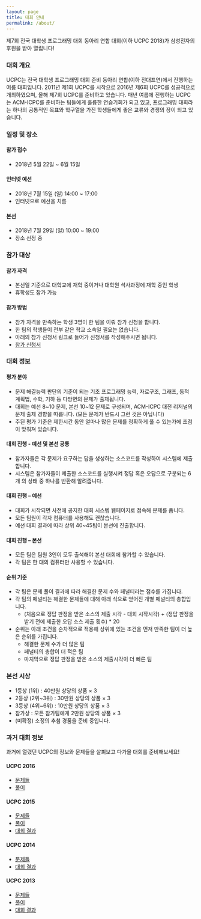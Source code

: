 ```yaml
---
layout: page
title: 대회 안내
permalink: /about/
---
```


제7회 전국 대학생 프로그래밍 대회 동아리 연합 대회(이하 UCPC 2018)가 삼성전자의 후원을 받아 열립니다!

### 대회 개요

UCPC는 전국 대학생 프로그래밍 대회 준비 동아리 연합(이하 전대프연)에서 진행하는 여름 대회입니다.
2011년 제1회 UCPC를 시작으로 2016년 제6회 UCPC를 성공적으로 개최하였으며, 올해 제7회 UCPC를 준비하고 있습니다.
매년 여름에 진행하는 UCPC는 ACM-ICPC를 준비하는 팀들에게 훌륭한 연습기회가 되고 있고,
프로그래밍 대회라는 하나의 공통적인 목표와 학구열을 가진 학생들에게 좋은 교류와 경쟁의 장이 되고 있습니다.

### 일정 및 장소

#### 참가 접수

 * 2018년 5월 22일 ~ 6월 15일

#### 인터넷 예선

 * 2018년 7월 15일 (일) 14:00 ~ 17:00
 * 인터넷으로 예선을 치름

#### 본선

 * 2018년 7월 29일 (일) 10:00 ~ 19:00
 * 장소 선정 중

### 참가 대상

#### 참가 자격

 * 본선일 기준으로 대학교에 재학 중이거나 대학원 석사과정에 재학 중인 학생
 * 휴학생도 참가 가능

#### 참가 방법

 * 참가 자격을 만족하는 학생 3명이 한 팀을 이뤄 참가 신청을 합니다.
 * 한 팀의 학생들이 전부 같은 학교 소속일 필요는 없습니다.
 * 아래의 참가 신청서 링크로 들어가 신청서를 작성해주시면 됩니다.
 * [참가 신청서](https://goo.gl/forms/AFmMCbTm8J9S5bea2)

### 대회 정보

#### 평가 분야

 * 문제 해결능력 판단의 기준이 되는 기초 프로그래밍 능력, 자료구조, 그래프, 동적 계획법, 수학, 기하 등 다방면의 문제가 출제됩니다.
 * 대회는 예선 8~10 문제, 본선 10~12 문제로 구성되며, ACM-ICPC 대전 리저널의 문제 출제 경향을 따릅니다. (모든 문제가 반드시 그런 것은 아닙니다)
 * 주된 평가 기준은 제한시간 동안 얼마나 많은 문제를 정확하게 풀 수 있는가에 초점이 맞춰져 있습니다.

#### 대회 진행 - 예선 및 본선 공통

 * 참가자들은 각 문제가 요구하는 답을 생성하는 소스코드를 작성하여 시스템에 제출합니다.
 * 시스템은 참가자들이 제출한 소스코드를 실행시켜 정답 혹은 오답으로 구분되는 6개 의 상태 중 하나를 반환해 알려줍니다.

#### 대회 진행 – 예선

 * 대회가 시작되면 사전에 공지한 대회 시스템 웹페이지로 접속해 문제를 풉니다.
 * 모든 팀원이 각자 컴퓨터를 사용해도 괜찮습니다.
 * 예선 대회 결과에 따라 상위 40~45팀이 본선에 진출합니다.

#### 대회 진행 – 본선

 * 모든 팀은 팀원 3인이 모두 출석해야 본선 대회에 참가할 수 있습니다.
 * 각 팀은 한 대의 컴퓨터만 사용할 수 있습니다.

#### 순위 기준

 * 각 팀은 문제 풀이 결과에 따라 해결한 문제 수와 페널티라는 점수를 가집니다.
 * 각 팀의 페널티는 해결한 문제들에 대해 아래 식으로 얻어진 개별 페널티의 총합입니다.
   * (처음으로 정답 판정을 받은 소스의 제출 시각 - 대회 시작시각) + (정답 판정을 받기 전에 제출한 오답 소스 제출 횟수) * 20
 * 순위는 아래 조건을 순차적으로 적용해 상위에 있는 조건을 먼저 만족한 팀이 더 높은 순위를 가집니다.
   * 해결한 문제 수가 더 많은 팀
   * 페널티의 총합이 더 적은 팀
   * 마지막으로 정답 판정을 받은 소스의 제출시각이 더 빠른 팀

### 본선 시상

 * 1등상 (1위) : 40만원 상당의 상품 × 3
 * 2등상 (2위~3위) : 30만원 상당의 상품 × 3
 * 3등상 (4위~6위) : 10만원 상당의 상품 × 3
 * 참가상 : 모든 참가팀에게 2만원 상당의 상품 × 3
 * (미확정) 소정의 추첨 경품을 준비 중입니다.

### 과거 대회 정보

과거에 열렸던 UCPC의 정보와 문제들을 살펴보고 다가올 대회를 준비해보세요!

#### UCPC 2016

 * [문제들](https://www.acmicpc.net/category/detail/1510)
 * [풀이](https://www.slideshare.net/JeonDaePeuYeon/2016-ucpc-65393552)

#### UCPC 2015

 * [문제들](https://www.acmicpc.net/category/detail/1358)
 * [풀이](https://www.slideshare.net/SunyoungKim14/5-51953762)
 * [대회 결과](https://ucpc2015.acmicpc.net/)

#### UCPC 2014

 * [문제들](https://algospot.com/judge/problem/list/?source=제4회%20전국%20대학생%20프로그래밍%20대회%20동아리%20연합%20대회)
 * [대회 결과](http://140823.hodduc.net/)

#### UCPC 2013

 * [문제들](https://algospot.com/judge/problem/list/?source=제3회%20전국%20대학생%20프로그래밍%20대회%20동아리%20연합%20대회)
 * [풀이](https://dl.dropboxusercontent.com/s/lvx9t5xunt9bbja/ucpc-3rd-solution-slide.pdf)
 * [대회 결과](https://dl.dropboxusercontent.com/s/sk5n8ur0kl7l5gq/ucpc-3rd-standing.png)

